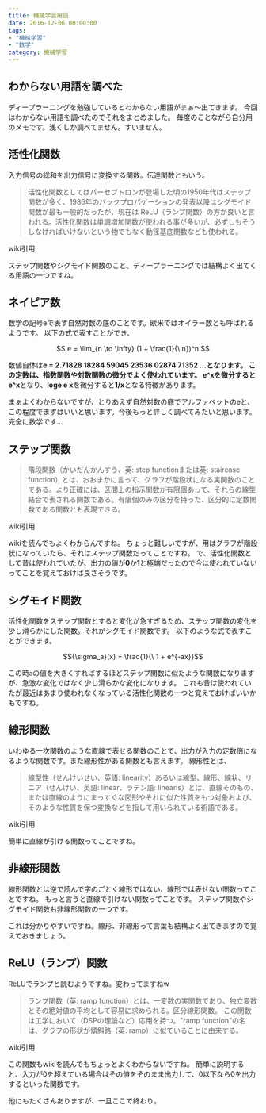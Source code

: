 ```yaml
---
title: 機械学習用語
date: 2016-12-06 00:00:00
tags:
- "機械学習"
- "数学"
category: 機械学習
---
```

## わからない用語を調べた
ディープラーニングを勉強しているとわからない用語がまぁ〜出てきます。
今回はわからない用語を調べたのでそれをまとめました。
毎度のことながら自分用のメモです。浅くしか調べてません。すいません。

## 活性化関数
入力信号の総和を出力信号に変換する関数。伝達関数ともいう。
<!-- More -->

> 活性化関数としてはパーセプトロンが登場した頃の1950年代はステップ関数が多く、1986年のバックプロパゲーションの発表以降はシグモイド関数が最も一般的だったが、現在は ReLU（ランプ関数）の方が良いと言われる。活性化関数は単調増加関数が使われる事が多いが、必ずしもそうしなければいけないという物でもなく動径基底関数なども使われる。

wiki引用

ステップ関数やシグモイド関数のこと。ディープラーニングでは結構よく出てくる用語の一つですね。

## ネイピア数
数学の記号eで表す自然対数の底のことです。欧米ではオイラー数とも呼ばれるようです。
以下の式で表すことができ、

$$
e = \lim_{n \to \infty} (1 + \frac{1}{\ n})^n
$$


数値自体は**e = 2.71828 18284 59045 23536 02874 71352 …**となります。
この定数は、指数関数や対数関数の微分でよく使われています。
**e^x**を微分すると**e^x**となり、**loge e x**を微分すると**1/x**となる特徴があります。

まぁよくわからないですが、とりあえず自然対数の底でアルファベットのeと、この程度でまずはいいと思います。今後もっと詳しく調べてみたいと思います。完全に数学です...

## ステップ関数

> 階段関数（かいだんかんすう、英: step functionまたは英: staircase function）とは、おおまかに言って、グラフが階段状になる実関数のことである。より正確には、区間上の指示関数が有限個あって、それらの線型結合で表される関数である。有限個のみの区分を持った、区分的に定数関数である関数とも表現できる。

wiki引用

wikiを読んでもよくわからんですね。
ちょっと難しいですが、用はグラフが階段状になっていたら、それはステップ関数だってことですね。
で、活性化関数として昔は使われていたが、出力の値が**0**か**1**と極端だったので今は使われていないってことを覚えておけば良さそうです。

## シグモイド関数
活性化関数をステップ関数とすると変化が急すぎるため、ステップ関数の変化を少し滑らかにした関数。それがシグモイド関数です。
以下のような式で表すことができます。

$${\sigma_a}(x) = \frac{1}{\ 1 + e^{-ax}}$$

この時`a`の値を大きくすればするほどステップ関数に似たような関数になりますが、急激な変化ではなく少し滑らかな変化になります。
これも昔は使われていたが最近はあまり使われなくなっている活性化関数の一つと覚えておけばいいかもですね。

## 線形関数
いわゆる一次関数のような直線で表せる関数のことで、出力が入力の定数倍になるような関数です。また線形性がある関数とも言えます。
線形性とは、

> 線型性（せんけいせい、英語: linearity）あるいは線型、線形、線状、リニア（せんけい、英語: linear、ラテン語: linearis）とは、直線そのもの、または直線のようにまっすぐな図形やそれに似た性質をもつ対象および、そのような性質を保つ変換などを指して用いられている術語である。

wiki引用

簡単に直線が引ける関数ってことですね。

## 非線形関数
線形関数とは逆で読んで字のごとく線形ではない、線形では表せない関数ってことですね。
もっと言うと直線で引けない関数ってことです。
ステップ関数やシグモイド関数も非線形関数の一つです。

これは分かりやすいですね。線形、非線形って言葉も結構よく出てきますので覚えておきましょう。

## ReLU（ランプ）関数
ReLUでランプと読むようですね。変わってますねw

> ランプ関数（英: ramp function）とは、一変数の実関数であり、独立変数とその絶対値の平均として容易に求められる。区分線形関数。
この関数は工学において（DSPの理論など）応用を持つ。"ramp function"の名は、グラフの形状が傾斜路（英: ramp）に似ていることに由来する。

wiki引用

この関数もwikiを読んでもちょっとよくわからないですね。
簡単に説明すると、入力が0を超えている場合はその値をそのまま出力して、0以下なら0を出力するといった関数です。

他にもたくさんありますが、一旦ここで終わり。

